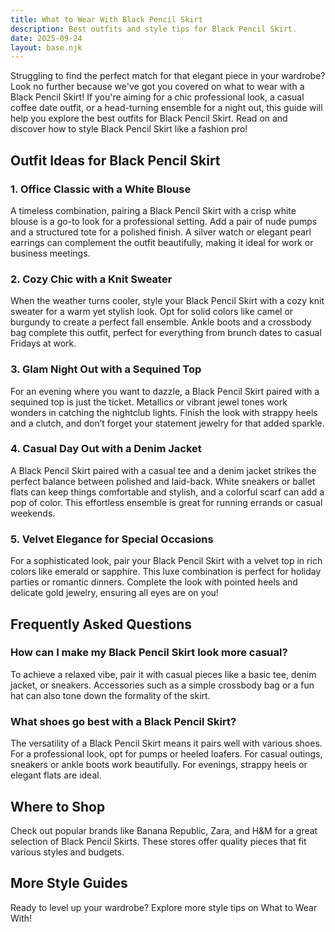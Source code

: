 ```yaml
---
title: What to Wear With Black Pencil Skirt
description: Best outfits and style tips for Black Pencil Skirt.
date: 2025-09-24
layout: base.njk
---
```


Struggling to find the perfect match for that elegant piece in your wardrobe? Look no further because we've got you covered on what to wear with a Black Pencil Skirt! If you're aiming for a chic professional look, a casual coffee date outfit, or a head-turning ensemble for a night out, this guide will help you explore the best outfits for Black Pencil Skirt. Read on and discover how to style Black Pencil Skirt like a fashion pro!

## Outfit Ideas for Black Pencil Skirt

### 1. Office Classic with a White Blouse
A timeless combination, pairing a Black Pencil Skirt with a crisp white blouse is a go-to look for a professional setting. Add a pair of nude pumps and a structured tote for a polished finish. A silver watch or elegant pearl earrings can complement the outfit beautifully, making it ideal for work or business meetings.

### 2. Cozy Chic with a Knit Sweater
When the weather turns cooler, style your Black Pencil Skirt with a cozy knit sweater for a warm yet stylish look. Opt for solid colors like camel or burgundy to create a perfect fall ensemble. Ankle boots and a crossbody bag complete this outfit, perfect for everything from brunch dates to casual Fridays at work.

### 3. Glam Night Out with a Sequined Top
For an evening where you want to dazzle, a Black Pencil Skirt paired with a sequined top is just the ticket. Metallics or vibrant jewel tones work wonders in catching the nightclub lights. Finish the look with strappy heels and a clutch, and don’t forget your statement jewelry for that added sparkle.

### 4. Casual Day Out with a Denim Jacket
A Black Pencil Skirt paired with a casual tee and a denim jacket strikes the perfect balance between polished and laid-back. White sneakers or ballet flats can keep things comfortable and stylish, and a colorful scarf can add a pop of color. This effortless ensemble is great for running errands or casual weekends.

### 5. Velvet Elegance for Special Occasions
For a sophisticated look, pair your Black Pencil Skirt with a velvet top in rich colors like emerald or sapphire. This luxe combination is perfect for holiday parties or romantic dinners. Complete the look with pointed heels and delicate gold jewelry, ensuring all eyes are on you!

## Frequently Asked Questions

### How can I make my Black Pencil Skirt look more casual?
To achieve a relaxed vibe, pair it with casual pieces like a basic tee, denim jacket, or sneakers. Accessories such as a simple crossbody bag or a fun hat can also tone down the formality of the skirt.

### What shoes go best with a Black Pencil Skirt?
The versatility of a Black Pencil Skirt means it pairs well with various shoes. For a professional look, opt for pumps or heeled loafers. For casual outings, sneakers or ankle boots work beautifully. For evenings, strappy heels or elegant flats are ideal.

## Where to Shop

Check out popular brands like Banana Republic, Zara, and H&M for a great selection of Black Pencil Skirts. These stores offer quality pieces that fit various styles and budgets.

## More Style Guides

Ready to level up your wardrobe? Explore more style tips on What to Wear With!